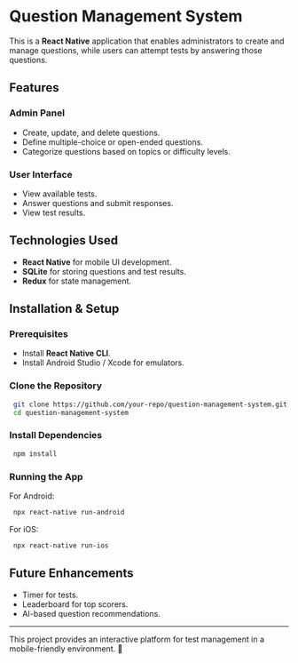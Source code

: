 # Question Management System

This is a **React Native** application that enables administrators to create and manage questions, while users can attempt tests by answering those questions.

## Features

### Admin Panel
- Create, update, and delete questions.
- Define multiple-choice or open-ended questions.
- Categorize questions based on topics or difficulty levels.

### User Interface
- View available tests.
- Answer questions and submit responses.
- View test results.

## Technologies Used
- **React Native** for mobile UI development.
- **SQLite** for storing questions and test results.
- **Redux** for state management.

## Installation & Setup

### Prerequisites
- Install **React Native CLI**.
- Install Android Studio / Xcode for emulators.

### Clone the Repository
```sh
 git clone https://github.com/your-repo/question-management-system.git
 cd question-management-system
```

### Install Dependencies
```sh
 npm install
```

### Running the App
For Android:
```sh
 npx react-native run-android
```
For iOS:
```sh
 npx react-native run-ios
```

## Future Enhancements
- Timer for tests.
- Leaderboard for top scorers.
- AI-based question recommendations.

---
This project provides an interactive platform for test management in a mobile-friendly environment. 🚀

